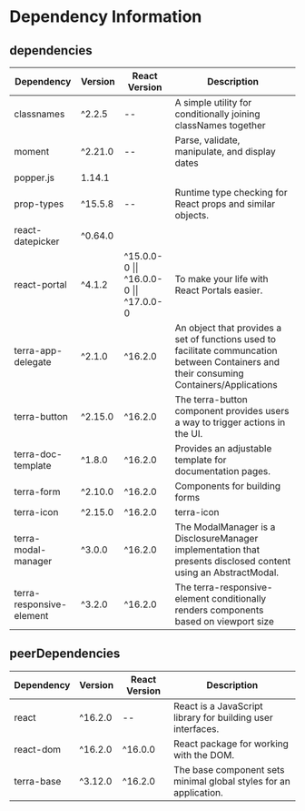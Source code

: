 # Dependency Information

## dependencies
| Dependency | Version | React Version | Description |
|-|-|-|-|
| classnames | ^2.2.5 | -- | A simple utility for conditionally joining classNames together |
| moment | ^2.21.0 | -- | Parse, validate, manipulate, and display dates |
| popper.js | 1.14.1 | | |
| prop-types | ^15.5.8 | -- | Runtime type checking for React props and similar objects. |
| react-datepicker | ^0.64.0 | | |
| react-portal | ^4.1.2 | ^15.0.0-0 \|\| ^16.0.0-0 \|\| ^17.0.0-0 | To make your life with React Portals easier. |
| terra-app-delegate | ^2.1.0 | ^16.2.0 | An object that provides a set of functions used to facilitate communcation between Containers and their consuming Containers/Applications |
| terra-button | ^2.15.0 | ^16.2.0 | The terra-button component provides users a way to trigger actions in the UI. |
| terra-doc-template | ^1.8.0 | ^16.2.0 | Provides an adjustable template for documentation pages. |
| terra-form | ^2.10.0 | ^16.2.0 | Components for building forms |
| terra-icon | ^2.15.0 | ^16.2.0 | terra-icon |
| terra-modal-manager | ^3.0.0 | ^16.2.0 | The ModalManager is a DisclosureManager implementation that presents disclosed content using an AbstractModal. |
| terra-responsive-element | ^3.2.0 | ^16.2.0 | The terra-responsive-element conditionally renders components based on viewport size |

## peerDependencies
| Dependency | Version | React Version | Description |
|-|-|-|-|
| react | ^16.2.0 | -- | React is a JavaScript library for building user interfaces. |
| react-dom | ^16.2.0 | ^16.0.0 | React package for working with the DOM. |
| terra-base | ^3.12.0 | ^16.2.0 | The base component sets minimal global styles for an application. |
